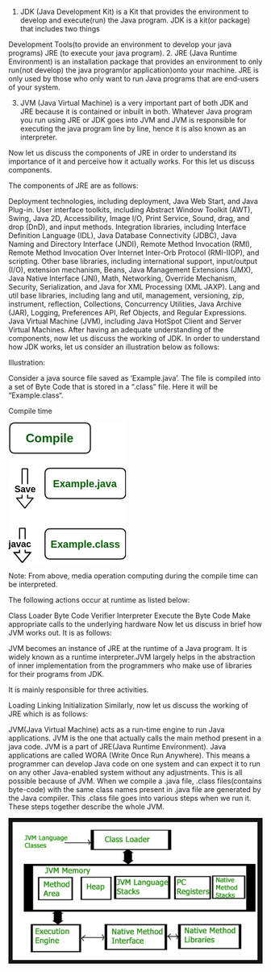 1. JDK (Java Development Kit) is a Kit that provides the environment to develop and execute(run) the Java program. JDK is a kit(or package) that includes two things


Development Tools(to provide an environment to develop your java programs)
JRE (to execute your java program).
2. JRE (Java Runtime Environment) is an installation package that provides an environment to only run(not develop) the java program(or application)onto your machine. JRE is only used by those who only want to run Java programs that are end-users of your system.

3. JVM (Java Virtual Machine) is a very important part of both JDK and JRE because it is contained or inbuilt in both. Whatever Java program you run using JRE or JDK goes into JVM and JVM is responsible for executing the java program line by line, hence it is also known as an interpreter.

Now let us discuss the components of JRE in order to understand its importance of it and perceive how it actually works. For this let us discuss components.

The components of JRE are as follows:

Deployment technologies, including deployment, Java Web Start, and Java Plug-in.
User interface toolkits, including Abstract Window Toolkit (AWT), Swing, Java 2D, Accessibility, Image I/O, Print Service, Sound, drag, and drop (DnD), and input methods.
Integration libraries, including Interface Definition Language (IDL), Java Database Connectivity (JDBC), Java Naming and Directory Interface (JNDI), Remote Method Invocation (RMI), Remote Method Invocation Over Internet Inter-Orb Protocol (RMI-IIOP), and scripting.
Other base libraries, including international support, input/output (I/O), extension mechanism, Beans, Java Management Extensions (JMX), Java Native Interface (JNI), Math, Networking, Override Mechanism, Security, Serialization, and Java for XML Processing (XML JAXP).
Lang and util base libraries, including lang and util, management, versioning, zip, instrument, reflection, Collections, Concurrency Utilities, Java Archive (JAR), Logging, Preferences API, Ref Objects, and Regular Expressions.
Java Virtual Machine (JVM), including Java HotSpot Client and Server Virtual Machines.
After having an adequate understanding of the components, now let us discuss the working of JDK. In order to understand how JDK works, let us consider an illustration below as follows:

Illustration:


Consider a java source file saved as ‘Example.java’. The file is compiled into a set of Byte Code that is stored in a “.class” file. Here it will be “Example.class“. 

Compile time

![alt text](image-1.png)

Note: From above, media operation computing during the compile time can be interpreted.

The following actions occur at runtime as listed below:

Class Loader
Byte Code Verifier
Interpreter
Execute the Byte Code
Make appropriate calls to the underlying hardware
Now let us discuss in brief how JVM works out. It is as follows:

JVM becomes an instance of JRE at the runtime of a Java program. It is widely known as a runtime interpreter.JVM largely helps in the abstraction of inner implementation from the programmers who make use of libraries for their programs from JDK. 

It is mainly responsible for three activities. 

Loading
Linking
Initialization
Similarly, now let us discuss the working of JRE which is as follows:

JVM(Java Virtual Machine) acts as a run-time engine to run Java applications. JVM is the one that actually calls the main method present in a java code. JVM is a part of JRE(Java Runtime Environment).
Java applications are called WORA (Write Once Run Anywhere). This means a programmer can develop Java code on one system and can expect it to run on any other Java-enabled system without any adjustments. This is all possible because of JVM.
When we compile a .java file, .class files(contains byte-code) with the same class names present in .java file are generated by the Java compiler. This .class file goes into various steps when we run it. These steps together describe the whole JVM.

![alt text](image.png)
